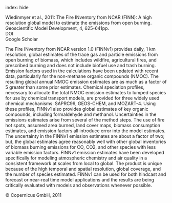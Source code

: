 index: hide

<div class="Citation">

  <div class="Citation-body">
    <div class="Citation-text">Wiedinmyer et al., 2011: The Fire INventory from NCAR (FINN): A high resolution global model to estimate the emissions from open burning. <span class="Article-journal">Geoscientific Model Development, </span><span class="Article-volume">4, </span>625-641pp.</div>
    <div class="Citation-links">
      <div class="CitationLink" data-href="https://doi.org/10.5194/gmd-4-625-2011">
        <div class="CitationLink-icon CitationLink-Doi"></div>
        <div class="CitationLink-text">DOI</div>
      </div>
      <div class="CitationLink" data-href="https://scholar.google.com/scholar?q=10.5194/gmd-4-625-2011">
        <div class="CitationLink-icon CitationLink-Scholar"></div>
        <div class="CitationLink-text">Google Scholar</div>
      </div>
    </div>
  </div>
</div>

The Fire INventory from NCAR version 1.0 (FINNv1) provides daily, 1 km resolution, global estimates of the trace gas and particle emissions from open burning of biomass, which includes wildfire, agricultural fires, and prescribed burning and does not include biofuel use and trash burning. Emission factors used in the calculations have been updated with recent data, particularly for the non-methane organic compounds (NMOC). The resulting global annual NMOC emission estimates are as much as a factor of 5 greater than some prior estimates. Chemical speciation profiles, necessary to allocate the total NMOC emission estimates to lumped species for use by chemical transport models, are provided for three widely used chemical mechanisms: SAPRC99, GEOS-CHEM, and MOZART-4. Using these profiles, FINNv1 also provides global estimates of key organic compounds, including formaldehyde and methanol. Uncertainties in the emissions estimates arise from several of the method steps. The use of fire hot spots, assumed area burned, land cover maps, biomass consumption estimates, and emission factors all introduce error into the model estimates. The uncertainty in the FINNv1 emission estimates are about a factor of two; but, the global estimates agree reasonably well with other global inventories of biomass burning emissions for CO, CO2, and other species with less variable emission factors. FINNv1 emission estimates have been developed specifically for modeling atmospheric chemistry and air quality in a consistent framework at scales from local to global. The product is unique because of the high temporal and spatial resolution, global coverage, and the number of species estimated. FINNv1 can be used for both hindcast and forecast or near-real time model applications and the results are being critically evaluated with models and observations whenever possible.

<div class="Citation-copy">
&copy; Copernicus GmbH, 2011
</div>